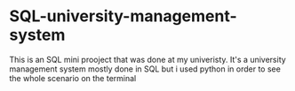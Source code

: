 # SQL-university-management-system
This is an SQL mini prooject that was done at my univeristy. It's a university management system mostly done in SQL but i used python in order to see the whole scenario on the terminal

